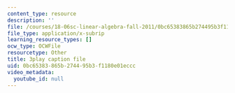 ```yaml
---
content_type: resource
description: ''
file: /courses/18-06sc-linear-algebra-fall-2011/0bc65383865b274495b3f1180e01eccc_2IdtqGM6KWU.srt
file_type: application/x-subrip
learning_resource_types: []
ocw_type: OCWFile
resourcetype: Other
title: 3play caption file
uid: 0bc65383-865b-2744-95b3-f1180e01eccc
video_metadata:
  youtube_id: null
---
```

